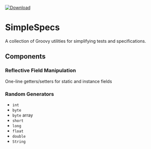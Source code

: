 [![Download][latest-img]][latest]

# SimpleSpecs
A collection of Groovy utilities for simplifying tests and specifications.

## Components
### Reflective Field Manipulation
One-line getters/setters for static and instance fields

### Random Generators
* `int`
* `byte`
* `byte` array
* `short`
* `long`
* `float`
* `double`
* `String`

[latest]: https://bintray.com/kkorolyov/groovy/simple-specs/_latestVersion
[latest-img]: https://api.bintray.com/packages/kkorolyov/groovy/simple-specs/images/download.svg
